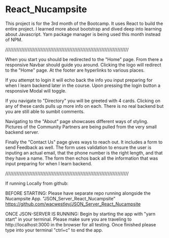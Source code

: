 # React_Nucampsite
This project is for the 3rd month of the Bootcamp.
It uses React to build the entire project.
I learned more about bootstrap and dived deep into learning about Javascript.
Yarn package manager is being used this month instead of NPM.

/////////////////////////////////////////////////////////////////////////////

When you start you should be redirected to the "Home" page.
From there a responsive Navbar should guide you around.
Clicking the logo will redirect to the "Home" page.
At the footer are hyperlinks to various places.

If you attempt to login it will echo back the info you input preparing for
    when I learn backend later in the course.
Upon pressing the login button a responsive Modal will toggle.

If you navigate to "Directory" you will be greeted with 4 cards.
Clicking on any of these cards pulls up more info on each.
There is no real backend but you are still able to sumbit comments.

Navigating to the "About" page showcases different ways of styling.
Pictures of the Community Partners are being pulled from the very small
    backend server.

Finally the "Contact Us" page gives ways to reach out.
It includes a form to send Feedback as well.
The form uses validation to ensure the user is inputing an actual email,
    that the phone number is the right length, and that they have a name.
The form then echos back all the information that was input preparing for
    when I learn backend.

/////////////////////////////////////////////////////////////////////////////

If running Locally from github:

BEFORE STARTING:
Please have separate repo running alongside the Nucampsite App.
"JSON_Server_React_Nucampsite"
https://github.com/wacwestley/JSON_Server_React_Nucampsite

ONCE JSON-SERVER IS RUNNING:
Begin by starting the app with "yarn start" in your terminal.
Please make sure you are traveling to http://localhost:3000 in the browser
    for all testing.
Once finished please type into your terminal "ctrl+c" to end the app.
